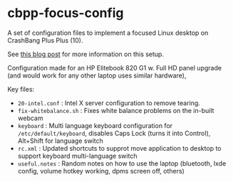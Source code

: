 # cbpp-focus-config
A set of configuration files to implement a focused Linux desktop on CrashBang Plus Plus (10).

See [this blog post](https://pakmingwan.info/crash-bang-plus-plus-10-linux-desktop-setup/) for more information on this setup.

Configuration made for an HP Elitebook 820 G1 w. Full HD panel upgrade (and would work for any other laptop uses similar hardware),

Key files:
+ `20-intel.conf` : Intel X server configuration to remove tearing.
+ `fix-whitebalance.sh` : Fixes white balance problems on the in-built webcam
+ `keyboard` : Multi language keyboard configuration for `/etc/default/keyboard`, disables Caps Lock (turns it into Control), Alt+Shift for language switch
+ `rc.xml` : Updated shortcuts to supprot move application to desktop to support keyboard multi-language switch
+ `useful.notes` : Random notes on how to use the laptop (bluetooth, lxde config, volume hotkey working, dpms screen off, others)
